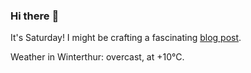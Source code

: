### Hi there :wave:

It's Saturday! I might be crafting a fascinating [blog post](https://www.benjaminwuethrich.dev).

Weather in Winterthur: overcast, at +10°C.
